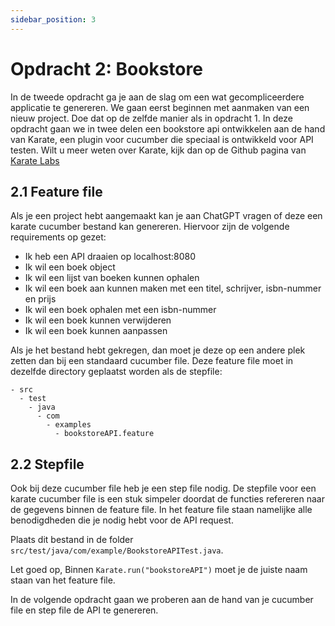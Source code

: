 ```yaml
---
sidebar_position: 3
---
```


# Opdracht 2: Bookstore
In de tweede opdracht ga je aan de slag om een wat gecompliceerdere applicatie te genereren. We gaan eerst beginnen met aanmaken van een nieuw project. Doe dat op de zelfde manier als in opdracht 1.
In deze opdracht gaan we in twee delen een bookstore api ontwikkelen aan de hand van Karate, een plugin voor cucumber die speciaal is ontwikkeld voor API testen. Wilt u meer weten over Karate, kijk dan op de Github pagina van [Karate Labs](https://github.com/karatelabs/karate)

## 2.1 Feature file
Als je een project hebt aangemaakt kan je aan ChatGPT vragen of deze een karate cucumber bestand kan genereren.
Hiervoor zijn de volgende requirements op gezet:

- Ik heb een API draaien op localhost:8080
- Ik wil een boek object
- Ik wil een lijst van boeken kunnen ophalen
- Ik wil een boek aan kunnen maken met een titel, schrijver, isbn-nummer en prijs
- Ik wil een boek ophalen met een isbn-nummer
- Ik wil een boek kunnen verwijderen
- Ik wil een boek kunnen aanpassen

Als je het bestand hebt gekregen, dan moet je deze op een andere plek zetten dan bij een standaard cucumber file. Deze feature file moet in dezelfde directory geplaatst worden als de stepfile:
```
- src
  - test
    - java
      - com
        - examples
          - bookstoreAPI.feature
```

## 2.2 Stepfile
Ook bij deze cucumber file heb je een step file nodig. De stepfile voor een karate cucumber file is een stuk simpeler doordat de functies refereren naar de gegevens binnen de feature file.
In het feature file staan namelijke alle benodigdheden die je nodig hebt voor de API request.

Plaats dit bestand in de folder `src/test/java/com/example/BookstoreAPITest.java`.

Let goed op, Binnen ```Karate.run("bookstoreAPI")``` moet je de juiste naam staan van het feature file.

In de volgende opdracht gaan we proberen aan de hand van je cucumber file en step file de API te genereren.
